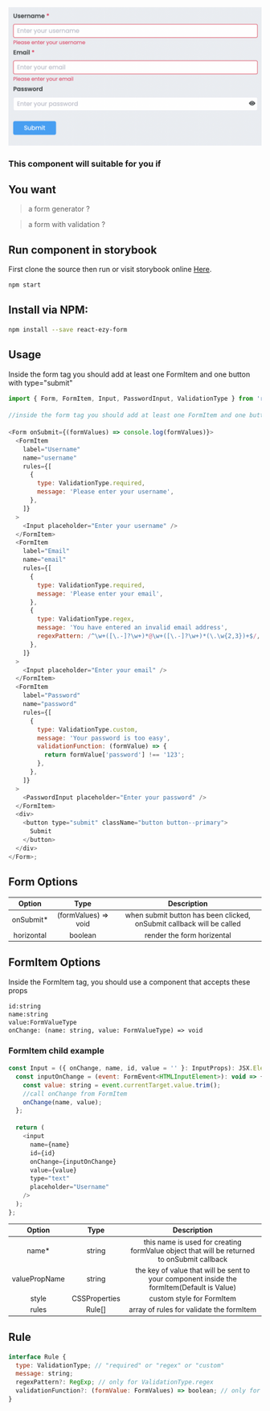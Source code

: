 ![preview](https://raw.githubusercontent.com/barzin144/react-ezy-form/main/.storybook/react-ezy-form.png)

### This component will suitable for you if

## You want

> a form generator ?

> a form with validation ?

## Run component in storybook

First clone the source then run
or visit storybook online [Here](https://barzin144.github.io/react-ezy-form/?path=/story/components-form--vertical-form).

```bash
npm start
```

## Install via NPM:

```bash
npm install --save react-ezy-form
```

## Usage

Inside the form tag you should add at least one FormItem and one button with type="submit"

```javascript
import { Form, FormItem, Input, PasswordInput, ValidationType } from 'react-ezy-form';

//inside the form tag you should add at least one FormItem and one button with type="submit"

<Form onSubmit={(formValues) => console.log(formValues)}>
  <FormItem
    label="Username"
    name="username"
    rules={[
      {
        type: ValidationType.required,
        message: 'Please enter your username',
      },
    ]}
  >
    <Input placeholder="Enter your username" />
  </FormItem>
  <FormItem
    label="Email"
    name="email"
    rules={[
      {
        type: ValidationType.required,
        message: 'Please enter your email',
      },
      {
        type: ValidationType.regex,
        message: 'You have entered an invalid email address',
        regexPattern: /^\w+([\.-]?\w+)*@\w+([\.-]?\w+)*(\.\w{2,3})+$/,
      },
    ]}
  >
    <Input placeholder="Enter your email" />
  </FormItem>
  <FormItem
    label="Password"
    name="password"
    rules={[
      {
        type: ValidationType.custom,
        message: 'Your password is too easy',
        validationFunction: (formValue) => {
          return formValue['password'] !== '123';
        },
      },
    ]}
  >
    <PasswordInput placeholder="Enter your password" />
  </FormItem>
  <div>
    <button type="submit" className="button button--primary">
      Submit
    </button>
  </div>
</Form>;
```

## Form Options

|   Option   |         Type         |                              Description                              |
| :--------: | :------------------: | :-------------------------------------------------------------------: |
| onSubmit\* | (formValues) => void | when submit button has been clicked, onSubmit callback will be called |
| horizontal |       boolean        |                      render the form horizental                       |

## FormItem Options

Inside the FormItem tag, you should use a component that accepts these props

```
id:string
name:string
value:FormValueType
onChange: (name: string, value: FormValueType) => void
```

### FormItem child example

```javascript
const Input = ({ onChange, name, id, value = '' }: InputProps): JSX.Element => {
  const inputOnChange = (event: FormEvent<HTMLInputElement>): void => {
    const value: string = event.currentTarget.value.trim();
    //call onChange from FormItem
    onChange(name, value);
  };

  return (
    <input
      name={name}
      id={id}
      onChange={inputOnChange}
      value={value}
      type="text"
      placeholder="Username"
    />
  );
};
```

|    Option     |     Type      |                                        Description                                         |
| :-----------: | :-----------: | :----------------------------------------------------------------------------------------: |
|    name\*     |    string     | this name is used for creating formValue object that will be returned to onSubmit callback |
| valuePropName |    string     | the key of value that will be sent to your component inside the formItem(Default is Value) |
|     style     | CSSProperties |                                 custom style for FormItem                                  |
|     rules     |    Rule[]     |                          array of rules for validate the formItem                          |

## Rule

```javascript
interface Rule {
  type: ValidationType; // "required" or "regex" or "custom"
  message: string;
  regexPattern?: RegExp; // only for ValidationType.regex
  validationFunction?: (formValue: FormValues) => boolean; // only for ValidationType.custom
}
```
